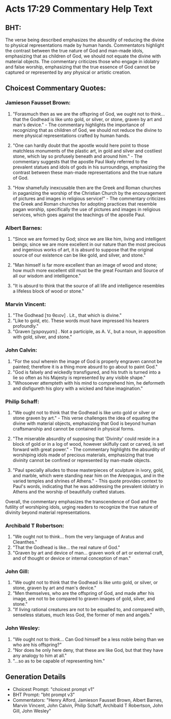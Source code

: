 # Acts 17:29 Commentary Help Text

## BHT:
The verse being described emphasizes the absurdity of reducing the divine to physical representations made by human hands. Commentators highlight the contrast between the true nature of God and man-made idols, emphasizing that as children of God, we should not equate the divine with material objects. The commentary criticizes those who engage in idolatry and false worship, emphasizing that the true essence of God cannot be captured or represented by any physical or artistic creation.

## Choicest Commentary Quotes:
### Jamieson Fausset Brown:
1. "Forasmuch then as we are the offspring of God, we ought not to think... that the Godhead is like unto gold, or silver, or stone, graven by art and man's device." - The commentary highlights the importance of recognizing that as children of God, we should not reduce the divine to mere physical representations crafted by human hands.

2. "One can hardly doubt that the apostle would here point to those matchless monuments of the plastic art, in gold and silver and costliest stone, which lay so profusely beneath and around him." - The commentary suggests that the apostle Paul likely referred to the prevalent statues and idols of gods in his surroundings, emphasizing the contrast between these man-made representations and the true nature of God.

3. "How shamefully inexcusable then are the Greek and Roman churches in paganizing the worship of the Christian Church by the encouragement of pictures and images in religious service!" - The commentary criticizes the Greek and Roman churches for adopting practices that resemble pagan worship, specifically the use of pictures and images in religious services, which goes against the teachings of the apostle Paul.

### Albert Barnes:
1. "Since we are formed by God; since we are like him, living and intelligent beings; since we are more excellent in our nature than the most precious and ingenious works of art, it is absurd to suppose that the original source of our existence can be like gold, and silver, and stone." 

2. "Man himself is far more excellent than an image of wood and stone; how much more excellent still must be the great Fountain and Source of all our wisdom and intelligence."

3. "It is absurd to think that the source of all life and intelligence resembles a lifeless block of wood or stone."

### Marvin Vincent:
1. "The Godhead [το θειον] . Lit., that which is divine."
2. "Like to gold, etc. These words must have impressed his hearers profoundly."
3. "Graven [χαραγματι] . Not a participle, as A. V., but a noun, in apposition with gold, silver, and stone."

### John Calvin:
1. "For the soul wherein the image of God is properly engraven cannot be painted; therefore it is a thing more absurd to go about to paint God."
2. "God is falsely and wickedly transfigured, and his truth is turned into a lie so often as his Majesty is represented by any visible shape."
3. "Whosoever attempteth with his mind to comprehend him, he deformeth and disfigureth his glory with a wicked and false imagination."

### Philip Schaff:
1. "We ought not to think that the Godhead is like unto gold or silver or stone graven by art." - This verse challenges the idea of equating the divine with material objects, emphasizing that God is beyond human craftsmanship and cannot be contained in physical forms.

2. "The miserable absurdity of supposing that 'Divinity' could reside in a block of gold or in a log of wood, however skilfully cast or carved, is set forward with great power." - The commentary highlights the absurdity of worshiping idols made of precious materials, emphasizing that true divinity cannot be confined or represented by man-made objects.

3. "Paul specially alludes to those masterpieces of sculpture in ivory, gold, and marble, which were standing near him on the Areopagus, and in the varied temples and shrines of Athens." - This quote provides context to Paul's words, indicating that he was addressing the prevalent idolatry in Athens and the worship of beautifully crafted statues.

Overall, the commentary emphasizes the transcendence of God and the futility of worshiping idols, urging readers to recognize the true nature of divinity beyond material representations.

### Archibald T Robertson:
1. "We ought not to think... from the very language of Aratus and Cleanthes." 
2. "That the Godhead is like... the real nature of God."
3. "Graven by art and device of man... graven work of art or external craft, and of thought or device or internal conception of man."

### John Gill:
1. "We ought not to think that the Godhead is like unto gold, or silver, or stone, graven by art and man's device."
2. "Men themselves, who are the offspring of God, and made after his image, are not to be compared to graven images of gold, silver, and stone."
3. "If living rational creatures are not to be equalled to, and compared with, senseless statues, much less God, the former of men and angels."

### John Wesley:
1. "We ought not to think... Can God himself be a less noble being than we who are his offspring?" 
2. "Nor does he only here deny, that these are like God, but that they have any analogy to him at all."
3. "...so as to be capable of representing him."


## Generation Details
- Choicest Prompt: "choicest prompt v1"
- BHT Prompt: "bht prompt v3"
- Commentators: "Henry Alford, Jamieson Fausset Brown, Albert Barnes, Marvin Vincent, John Calvin, Philip Schaff, Archibald T Robertson, John Gill, John Wesley"
